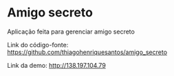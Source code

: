 # Amigo secreto

Aplicação feita para gerenciar amigo secreto

Link do código-fonte: https://github.com/thiagohenriquesantos/amigo_secreto

Link da demo: http://138.197.104.79
